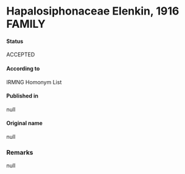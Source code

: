 Hapalosiphonaceae Elenkin, 1916 FAMILY
=======

#### Status
ACCEPTED

#### According to
IRMNG Homonym List

#### Published in
null

#### Original name
null

### Remarks
null